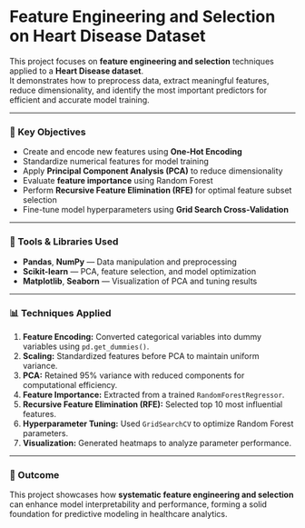 # Feature Engineering and Selection on Heart Disease Dataset

This project focuses on **feature engineering and selection** techniques applied to a **Heart Disease dataset**.  
It demonstrates how to preprocess data, extract meaningful features, reduce dimensionality, and identify the most important predictors for efficient and accurate model training.

---

### 🔹 Key Objectives
- Create and encode new features using **One-Hot Encoding**
- Standardize numerical features for model training
- Apply **Principal Component Analysis (PCA)** to reduce dimensionality
- Evaluate **feature importance** using Random Forest
- Perform **Recursive Feature Elimination (RFE)** for optimal feature subset selection
- Fine-tune model hyperparameters using **Grid Search Cross-Validation**

---

### 🧰 Tools & Libraries Used
- **Pandas**, **NumPy** — Data manipulation and preprocessing  
- **Scikit-learn** — PCA, feature selection, and model optimization  
- **Matplotlib**, **Seaborn** — Visualization of PCA and tuning results  

---

### 📊 Techniques Applied
1. **Feature Encoding:** Converted categorical variables into dummy variables using `pd.get_dummies()`.  
2. **Scaling:** Standardized features before PCA to maintain uniform variance.  
3. **PCA:** Retained 95% variance with reduced components for computational efficiency.  
4. **Feature Importance:** Extracted from a trained `RandomForestRegressor`.  
5. **Recursive Feature Elimination (RFE):** Selected top 10 most influential features.  
6. **Hyperparameter Tuning:** Used `GridSearchCV` to optimize Random Forest parameters.  
7. **Visualization:** Generated heatmaps to analyze parameter performance.

---

### 🧠 Outcome
This project showcases how **systematic feature engineering and selection** can enhance model interpretability and performance, forming a solid foundation for predictive modeling in healthcare analytics.
